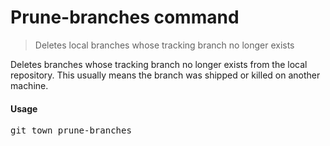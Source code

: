 <h1 textrun="command-heading">Prune-branches command</h1>

<blockquote textrun="command-summary">
Deletes local branches whose tracking branch no longer exists
</blockquote>

<a textrun="command-description">
Deletes branches whose tracking branch no longer exists from the local repository.
This usually means the branch was shipped or killed on another machine.
</a>


#### Usage

<pre textrun="command-usage">
git town prune-branches
</pre>
